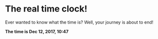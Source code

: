 # The real time clock!

Ever wanted to know what the time is? Well, your journey is about to end!

**The time is Dec 12, 2017, 10:47**